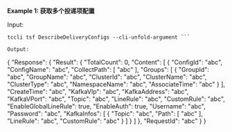 **Example 1: 获取多个投递项配置**



Input: 

```
tccli tsf DescribeDeliveryConfigs --cli-unfold-argument ```

Output: 
```
{
    "Response": {
        "Result": {
            "TotalCount": 0,
            "Content": [
                {
                    "ConfigId": "abc",
                    "ConfigName": "abc",
                    "CollectPath": [
                        "abc"
                    ],
                    "Groups": [
                        {
                            "GroupId": "abc",
                            "GroupName": "abc",
                            "ClusterId": "abc",
                            "ClusterName": "abc",
                            "ClusterType": "abc",
                            "NamespaceName": "abc",
                            "AssociateTime": "abc"
                        }
                    ],
                    "CreateTime": "abc",
                    "KafkaVIp": "abc",
                    "KafkaAddress": "abc",
                    "KafkaVPort": "abc",
                    "Topic": "abc",
                    "LineRule": "abc",
                    "CustomRule": "abc",
                    "EnableGlobalLineRule": true,
                    "EnableAuth": true,
                    "Username": "abc",
                    "Password": "abc",
                    "KafkaInfos": [
                        {
                            "Topic": "abc",
                            "Path": [
                                "abc"
                            ],
                            "LineRule": "abc",
                            "CustomRule": "abc"
                        }
                    ]
                }
            ]
        },
        "RequestId": "abc"
    }
}
```

